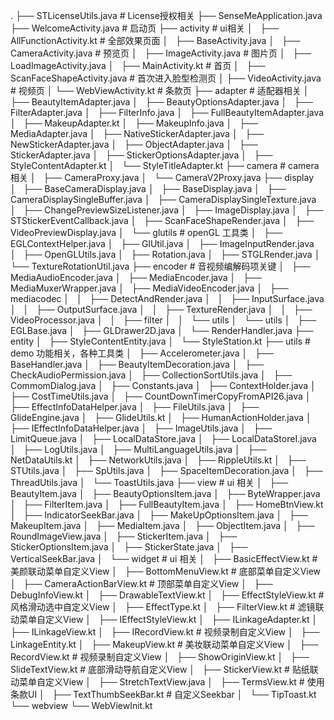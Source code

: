 .
├── STLicenseUtils.java # License授权相关
├── SenseMeApplication.java
├── WelcomeActivity.java # 启动页
├── activity # ui相关
│   ├── AllFunctionActivity.kt # 全部效果页面
│   ├── BaseActivity.java 
│   ├── CameraActivity.java # 预览页
│   ├── ImageActivity.java # 图片页
│   ├── LoadImageActivity.java
│   ├── MainActivity.kt # 首页
│   ├── ScanFaceShapeActivity.java # 首次进入脸型检测页
│   ├── VideoActivity.java # 视频页
│   └── WebViewActivity.kt # 条款页
├── adapter # 适配器相关
│   ├── BeautyItemAdapter.java
│   ├── BeautyOptionsAdapter.java
│   ├── FilterAdapter.java
│   ├── FilterInfo.java
│   ├── FullBeautyItemAdapter.java
│   ├── MakeupAdapter.kt
│   ├── MakeupInfo.java
│   ├── MediaAdapter.java
│   ├── NativeStickerAdapter.java
│   ├── NewStickerAdapter.java
│   ├── ObjectAdapter.java
│   ├── StickerAdapter.java
│   ├── StickerOptionsAdapter.java
│   ├── StyleContentAdapter.kt
│   └── StyleTitleAdapter.kt
├── camera # camera 相关
│   ├── CameraProxy.java
│   └── CameraV2Proxy.java
├── display 
│   ├── BaseCameraDisplay.java
│   ├── BaseDisplay.java
│   ├── CameraDisplaySingleBuffer.java
│   ├── CameraDisplaySingleTexture.java
│   ├── ChangePreviewSizeListener.java
│   ├── ImageDisplay.java
│   ├── STStickerEventCallback.java
│   ├── ScanFaceShapeRender.java
│   ├── VideoPreviewDisplay.java
│   └── glutils # openGL 工具类
│       ├── EGLContextHelper.java
│       ├── GlUtil.java
│       ├── ImageInputRender.java
│       ├── OpenGLUtils.java
│       ├── Rotation.java
│       ├── STGLRender.java
│       └── TextureRotationUtil.java
├── encoder # 音视频编解码项关键
│   ├── MediaAudioEncoder.java
│   ├── MediaEncoder.java
│   ├── MediaMuxerWrapper.java
│   ├── MediaVideoEncoder.java
│   ├── mediacodec
│   │   ├── DetectAndRender.java
│   │   ├── InputSurface.java
│   │   ├── OutputSurface.java
│   │   ├── TextureRender.java
│   │   ├── VideoProcessor.java
│   │   ├── filter
│   │   └── utils
│   └── utils 
│       ├── EGLBase.java
│       ├── GLDrawer2D.java
│       └── RenderHandler.java
├── entity
│   ├── StyleContentEntity.java
│   └── StyleStation.kt
├── utils # demo 功能相关，各种工具类
│   ├── Accelerometer.java
│   ├── BaseHandler.java
│   ├── BeautyItemDecoration.java
│   ├── CheckAudioPermission.java
│   ├── CollectionSortUtils.java
│   ├── CommomDialog.java
│   ├── Constants.java
│   ├── ContextHolder.java
│   ├── CostTimeUtils.java
│   ├── CountDownTimerCopyFromAPI26.java
│   ├── EffectInfoDataHelper.java
│   ├── FileUtils.java
│   ├── GlideEngine.java
│   ├── GlideUtils.kt
│   ├── HumanActionHolder.java
│   ├── IEffectInfoDataHelper.java
│   ├── ImageUtils.java
│   ├── LimitQueue.java
│   ├── LocalDataStore.java
│   ├── LocalDataStoreI.java
│   ├── LogUtils.java
│   ├── MultiLanguageUtils.java
│   ├── NetDataUtils.kt
│   ├── NetworkUtils.java
│   ├── RippleUtils.kt
│   ├── STUtils.java
│   ├── SpUtils.java
│   ├── SpaceItemDecoration.java
│   ├── ThreadUtils.java
│   └── ToastUtils.java
├── view # ui 相关
│   ├── BeautyItem.java
│   ├── BeautyOptionsItem.java
│   ├── ByteWrapper.java
│   ├── FilterItem.java
│   ├── FullBeautyItem.java
│   ├── HomeBtnView.kt
│   ├── IndicatorSeekBar.java
│   ├── MakeUpOptionsItem.java
│   ├── MakeupItem.java
│   ├── MediaItem.java
│   ├── ObjectItem.java
│   ├── RoundImageView.java
│   ├── StickerItem.java
│   ├── StickerOptionsItem.java
│   ├── StickerState.java
│   ├── VerticalSeekBar.java
│   └── widget # ui 相关
│       ├── BasicEffectView.kt # 美颜联动菜单自定义View
│       ├── BottomMenuView.kt # 底部菜单自定义View
│       ├── CameraActionBarView.kt # 顶部菜单自定义View
│       ├── DebugInfoView.kt 
│       ├── DrawableTextView.kt
│       ├── EffectStyleView.kt # 风格滑动选中自定义View
│       ├── EffectType.kt
│       ├── FilterView.kt # 滤镜联动菜单自定义View
│       ├── IEffectStyleView.kt
│       ├── ILinkageAdapter.kt
│       ├── ILinkageView.kt
│       ├── IRecordView.kt # 视频录制自定义View
│       ├── LinkageEntity.kt
│       ├── MakeupView.kt # 美妆联动菜单自定义View
│       ├── RecordView.kt # 视频录制自定义View
│       ├── ShowOriginView.kt
│       ├── SlideTextView.kt # 底部滑动导航自定义View
│       ├── StickerView.kt # 贴纸联动菜单自定义View
│       ├── StretchTextView.java
│       ├── TermsView.kt # 使用条款UI
│       ├── TextThumbSeekBar.kt # 自定义Seekbar
│       └── TipToast.kt
└── webview
    └── WebViewInit.kt
